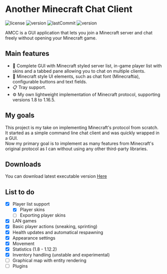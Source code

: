 ﻿# Another Minecraft Chat Client
![license](https://img.shields.io/github/license/Defective4/Minecraft-Chat-Client)
![version](https://img.shields.io/github/v/release/Defective4/Minecraft-Chat-Client)
![lastCommit](https://img.shields.io/github/last-commit/Defective4/Minecraft-Chat-Client)
![version](https://img.shields.io/badge/latest_version-1.16.5-success)

AMCC is a GUI application that lets you join a Minecraft server and chat freely without opening your Minecraft game.

## Main features
* :book: Complete GUI with Minecraft styled server list, in-game player list with skins and a tabbed pane allowing you to chat on multiple clients.
* :art: Minecraft style UI elements, such as chat font (Minecraftia), configurable buttons and text fields.
* :clipboard: Tray support.
* :gear: My own lightweight implementation of Minecraft protocol, supporting versions 1.8 to 1.16.5.

## My goals
This project is my take on implementing Minecraft's protocol from scratch.<br>
It started as a simple command line chat client and was quickly wrapped in a GUI.<br>
Now my primary goal is to implement as many features from Minecraft's original protocol as I can
without using any other third-party libraries.

## Downloads
You can download latest executable version [Here](https://github.com/Defective4/Minecraft-Chat-Client/releases)

## List to do
- [x] Player list support
  - [x] Player skins
  - [ ] Exporting player skins
- [x] LAN games
- [x] Basic player actions (sneaking, sprinting)
- [x] Health updates and automatical respawning
- [x] Appearance settings
- [x] Movement
- [x] Statistics (1.8 - 1.12.2)
- [x] Inventory handling (unstable and experimental)
- [ ] Graphical map with entity rendering
- [ ] Plugins